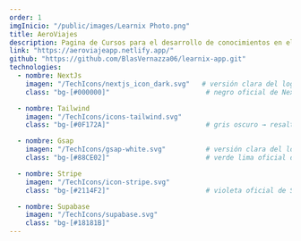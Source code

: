 ```yaml
---
order: 1
imgInicio: "/public/images/Learnix Photo.png"
title: AeroViajes
description: Pagina de Cursos para el desarrollo de conocimientos en el sector IT. Con sistema de pagos y base de datos.
link: "https://aeroviajeapp.netlify.app/"
github: "https://github.com/BlasVernazza06/learnix-app.git"
technologies:
  - nombre: NextJs
    imagen: "/TechIcons/nextjs_icon_dark.svg"   # versión clara del logo
    class: "bg-[#000000]"                        # negro oficial de Next.js

  - nombre: Tailwind
    imagen: "/TechIcons/icons-tailwind.svg"
    class: "bg-[#0F172A]"                        # gris oscuro → resalta el celeste

  - nombre: Gsap
    imagen: "/TechIcons/gsap-white.svg"          # versión clara del logo
    class: "bg-[#88CE02]"                        # verde lima oficial de GSAP

  - nombre: Stripe
    imagen: "/TechIcons/icon-stripe.svg"
    class: "bg-[#2114F2]"                        # violeta oficial de Stripe

  - nombre: Supabase
    imagen: "/TechIcons/supabase.svg"
    class: "bg-[#18181B]"                    
---
```

